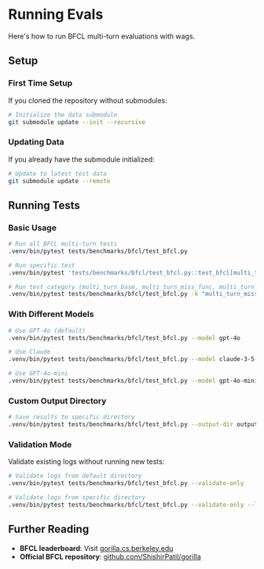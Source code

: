 # Running Evals

Here's how to run BFCL multi-turn evaluations with <span class="wags-brand">wags</span>.

## Setup

### First Time Setup

If you cloned the repository without submodules:

```bash
# Initialize the data submodule
git submodule update --init --recursive
```

### Updating Data

If you already have the submodule initialized:

```bash
# Update to latest test data
git submodule update --remote
```

## Running Tests

### Basic Usage

```bash
# Run all BFCL multi-turn tests
.venv/bin/pytest tests/benchmarks/bfcl/test_bfcl.py

# Run specific test
.venv/bin/pytest 'tests/benchmarks/bfcl/test_bfcl.py::test_bfcl[multi_turn_base_121]'

# Run test category (multi_turn_base, multi_turn_miss_func, multi_turn_miss_param, multi_turn_long_context)
.venv/bin/pytest tests/benchmarks/bfcl/test_bfcl.py -k "multi_turn_miss_func"
```

### With Different Models

```bash
# Use GPT-4o (default)
.venv/bin/pytest tests/benchmarks/bfcl/test_bfcl.py --model gpt-4o

# Use Claude
.venv/bin/pytest tests/benchmarks/bfcl/test_bfcl.py --model claude-3-5-sonnet-20241022

# Use GPT-4o-mini
.venv/bin/pytest tests/benchmarks/bfcl/test_bfcl.py --model gpt-4o-mini
```

### Custom Output Directory

```bash
# Save results to specific directory
.venv/bin/pytest tests/benchmarks/bfcl/test_bfcl.py --output-dir outputs/experiment1
```

### Validation Mode

Validate existing logs without running new tests:

```bash
# Validate logs from default directory
.venv/bin/pytest tests/benchmarks/bfcl/test_bfcl.py --validate-only

# Validate logs from specific directory
.venv/bin/pytest tests/benchmarks/bfcl/test_bfcl.py --validate-only --log-dir outputs/experiment1/raw
```

## Further Reading

- **BFCL leaderboard**: Visit [gorilla.cs.berkeley.edu](https://gorilla.cs.berkeley.edu/leaderboard.html)
- **Official BFCL repository**: [github.com/ShishirPatil/gorilla](https://github.com/ShishirPatil/gorilla)
